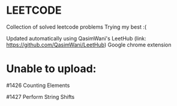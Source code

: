 # LEETCODE
Collection of solved leetcode problems
Trying my best :(

Updated automatically using QasimWani's LeetHub (link: https://github.com/QasimWani/LeetHub) Google chrome extension

# Unable to upload:

\#1426 Counting Elements

\#1427 Perform String Shifts
